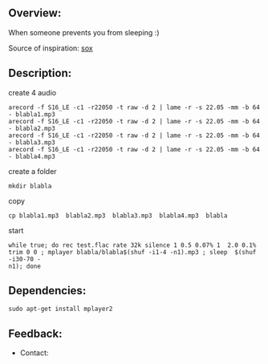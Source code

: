 ## Overview:

When someone prevents you from sleeping :)

Source of inspiration: [sox](http://sox.sourceforge.net/sox.html)

## Description:
create 4 audio
```
arecord -f S16_LE -c1 -r22050 -t raw -d 2 | lame -r -s 22.05 -mm -b 64 - blabla1.mp3
arecord -f S16_LE -c1 -r22050 -t raw -d 2 | lame -r -s 22.05 -mm -b 64 - blabla2.mp3
arecord -f S16_LE -c1 -r22050 -t raw -d 2 | lame -r -s 22.05 -mm -b 64 - blabla3.mp3
arecord -f S16_LE -c1 -r22050 -t raw -d 2 | lame -r -s 22.05 -mm -b 64 - blabla4.mp3
```
сreate a folder
```
mkdir blabla 
```
copy
```
cp blabla1.mp3  blabla2.mp3  blabla3.mp3  blabla4.mp3  blabla
```
start
```
while true; do rec test.flac rate 32k silence 1 0.5 0.07% 1  2.0 0.1% trim 0 0 ; mplayer blabla/blabla$(shuf -i1-4 -n1).mp3 ; sleep  $(shuf -i30-70 -
n1); done
```


## Dependencies:
```
sudo apt-get install mplayer2
```


## Feedback:
- Contact: 
